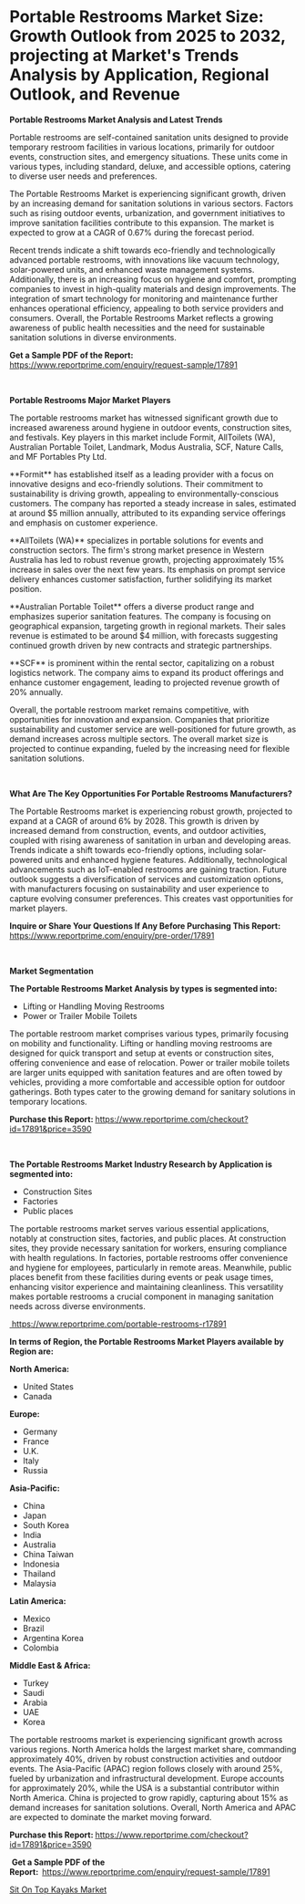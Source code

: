 <p><h1>Portable Restrooms Market Size: Growth Outlook from 2025 to 2032, projecting at Market's Trends Analysis by Application, Regional Outlook, and Revenue</h1></p><p><strong>Portable Restrooms Market Analysis and Latest Trends</strong></p>
<p><p>Portable restrooms are self-contained sanitation units designed to provide temporary restroom facilities in various locations, primarily for outdoor events, construction sites, and emergency situations. These units come in various types, including standard, deluxe, and accessible options, catering to diverse user needs and preferences.</p><p>The Portable Restrooms Market is experiencing significant growth, driven by an increasing demand for sanitation solutions in various sectors. Factors such as rising outdoor events, urbanization, and government initiatives to improve sanitation facilities contribute to this expansion. The market is expected to grow at a CAGR of 0.67% during the forecast period. </p><p>Recent trends indicate a shift towards eco-friendly and technologically advanced portable restrooms, with innovations like vacuum technology, solar-powered units, and enhanced waste management systems. Additionally, there is an increasing focus on hygiene and comfort, prompting companies to invest in high-quality materials and design improvements. The integration of smart technology for monitoring and maintenance further enhances operational efficiency, appealing to both service providers and consumers. Overall, the Portable Restrooms Market reflects a growing awareness of public health necessities and the need for sustainable sanitation solutions in diverse environments.</p></p>
<p><strong>Get a Sample PDF of the Report:&nbsp;</strong> <a href="https://www.reportprime.com/enquiry/request-sample/17891?utm_campaign=2657&utm_medium=2&utm_source=Github&utm_content=ia&utm_term=18032025&utm_id=portable-restrooms">https://www.reportprime.com/enquiry/request-sample/17891</a></p>
<p>&nbsp;</p>
<p><strong>Portable Restrooms Major Market Players</strong></p>
<p><p>The portable restrooms market has witnessed significant growth due to increased awareness around hygiene in outdoor events, construction sites, and festivals. Key players in this market include Formit, AllToilets (WA), Australian Portable Toilet, Landmark, Modus Australia, SCF, Nature Calls, and MF Portables Pty Ltd.</p><p>**Formit** has established itself as a leading provider with a focus on innovative designs and eco-friendly solutions. Their commitment to sustainability is driving growth, appealing to environmentally-conscious customers. The company has reported a steady increase in sales, estimated at around $5 million annually, attributed to its expanding service offerings and emphasis on customer experience.</p><p>**AllToilets (WA)** specializes in portable solutions for events and construction sectors. The firm's strong market presence in Western Australia has led to robust revenue growth, projecting approximately 15% increase in sales over the next few years. Its emphasis on prompt service delivery enhances customer satisfaction, further solidifying its market position.</p><p>**Australian Portable Toilet** offers a diverse product range and emphasizes superior sanitation features. The company is focusing on geographical expansion, targeting growth in regional markets. Their sales revenue is estimated to be around $4 million, with forecasts suggesting continued growth driven by new contracts and strategic partnerships.</p><p>**SCF** is prominent within the rental sector, capitalizing on a robust logistics network. The company aims to expand its product offerings and enhance customer engagement, leading to projected revenue growth of 20% annually.</p><p>Overall, the portable restroom market remains competitive, with opportunities for innovation and expansion. Companies that prioritize sustainability and customer service are well-positioned for future growth, as demand increases across multiple sectors. The overall market size is projected to continue expanding, fueled by the increasing need for flexible sanitation solutions.</p></p>
<p>&nbsp;</p>
<p><strong>What Are The Key Opportunities For Portable Restrooms Manufacturers?</strong></p>
<p><p>The Portable Restrooms market is experiencing robust growth, projected to expand at a CAGR of around 6% by 2028. This growth is driven by increased demand from construction, events, and outdoor activities, coupled with rising awareness of sanitation in urban and developing areas. Trends indicate a shift towards eco-friendly options, including solar-powered units and enhanced hygiene features. Additionally, technological advancements such as IoT-enabled restrooms are gaining traction. Future outlook suggests a diversification of services and customization options, with manufacturers focusing on sustainability and user experience to capture evolving consumer preferences. This creates vast opportunities for market players.</p></p>
<p><strong>Inquire or Share Your Questions If Any Before Purchasing This Report:</strong> <a href="https://www.reportprime.com/enquiry/pre-order/17891?utm_campaign=2657&utm_medium=2&utm_source=Github&utm_content=ia&utm_term=18032025&utm_id=portable-restrooms">https://www.reportprime.com/enquiry/pre-order/17891</a></p>
<p>&nbsp;</p>
<p><strong>Market Segmentation</strong></p>
<p><strong>The Portable Restrooms Market Analysis by types is segmented into:</strong></p>
<p><ul><li>Lifting or Handling Moving Restrooms</li><li>Power or Trailer Mobile Toilets</li></ul></p>
<p><p>The portable restroom market comprises various types, primarily focusing on mobility and functionality. Lifting or handling moving restrooms are designed for quick transport and setup at events or construction sites, offering convenience and ease of relocation. Power or trailer mobile toilets are larger units equipped with sanitation features and are often towed by vehicles, providing a more comfortable and accessible option for outdoor gatherings. Both types cater to the growing demand for sanitary solutions in temporary locations.</p></p>
<p><strong>Purchase this Report:&nbsp;</strong><a href="https://www.reportprime.com/checkout?id=17891&price=3590&utm_campaign=2657&utm_medium=2&utm_source=Github&utm_content=ia&utm_term=18032025&utm_id=portable-restrooms">https://www.reportprime.com/checkout?id=17891&price=3590</a></p>
<p>&nbsp;</p>
<p><strong>The Portable Restrooms Market Industry Research by Application is segmented into:</strong></p>
<p><ul><li>Construction Sites</li><li>Factories</li><li>Public places</li></ul></p>
<p><p>The portable restrooms market serves various essential applications, notably at construction sites, factories, and public places. At construction sites, they provide necessary sanitation for workers, ensuring compliance with health regulations. In factories, portable restrooms offer convenience and hygiene for employees, particularly in remote areas. Meanwhile, public places benefit from these facilities during events or peak usage times, enhancing visitor experience and maintaining cleanliness. This versatility makes portable restrooms a crucial component in managing sanitation needs across diverse environments.</p></p>
<p><a href="https://www.reportprime.com/portable-restrooms-r17891?utm_campaign=2657&utm_medium=2&utm_source=Github&utm_content=ia&utm_term=18032025&utm_id=portable-restrooms">&nbsp;https://www.reportprime.com/portable-restrooms-r17891</a></p>
<p><strong>In terms of Region, the Portable Restrooms Market Players available by Region are:</strong></p>
<p>
    <p> <strong> North America: </strong>
        <ul>
            <li>United States</li>
            <li>Canada</li>
        </ul>
        </p> 
    <p> <strong> Europe: </strong>
        <ul>
            <li>Germany</li>
            <li>France</li>
            <li>U.K.</li>
            <li>Italy</li>
            <li>Russia</li>
        </ul>
        </p> 
    <p> <strong> Asia-Pacific: </strong>
        <ul>
            <li>China</li>
            <li>Japan</li>
            <li>South Korea</li>
            <li>India</li>
            <li>Australia</li>
            <li>China Taiwan</li>
            <li>Indonesia</li>
            <li>Thailand</li>
            <li>Malaysia</li>
        </ul>
        </p> 
    <p> <strong> Latin America: </strong>
        <ul>
            <li>Mexico</li>
            <li>Brazil</li>
            <li>Argentina Korea</li>
            <li>Colombia</li>
        </ul>
        </p> 
    <p> <strong> Middle East & Africa: </strong>
        <ul>
            <li>Turkey</li>
            <li>Saudi</li>
            <li>Arabia</li>
            <li>UAE</li>
            <li>Korea</li>
        </ul>
    </p>
    </p>
<p><p>The portable restrooms market is experiencing significant growth across various regions. North America holds the largest market share, commanding approximately 40%, driven by robust construction activities and outdoor events. The Asia-Pacific (APAC) region follows closely with around 25%, fueled by urbanization and infrastructural development. Europe accounts for approximately 20%, while the USA is a substantial contributor within North America. China is projected to grow rapidly, capturing about 15% as demand increases for sanitation solutions. Overall, North America and APAC are expected to dominate the market moving forward.</p></p>
<p><strong>Purchase this Report: </strong><a href="https://www.reportprime.com/checkout?id=17891&price=3590&utm_campaign=2657&utm_medium=2&utm_source=Github&utm_content=ia&utm_term=18032025&utm_id=portable-restrooms">https://www.reportprime.com/checkout?id=17891&price=3590</a></p>
<p>&nbsp;<strong>Get a Sample PDF of the Report:&nbsp;&nbsp;</strong><a href="https://www.reportprime.com/enquiry/request-sample/17891?utm_campaign=2657&utm_medium=2&utm_source=Github&utm_content=ia&utm_term=18032025&utm_id=portable-restrooms">https://www.reportprime.com/enquiry/request-sample/17891</a></p>
<p><strong></strong></p>
<p><p><a href="https://github.com/leopardmicheal7019/Market-Research-Report-List-1/blob/main/sit-on-top-kayaks-market.md?utm_campaign=2657&utm_medium=2&utm_source=Github&utm_content=ia&utm_term=18032025&utm_id=portable-restrooms">Sit On Top Kayaks Market</a></p></p>
